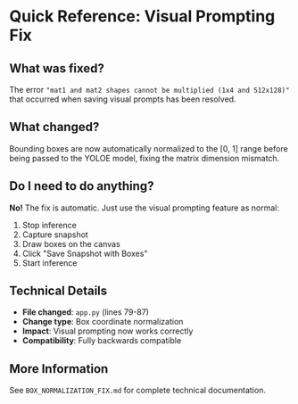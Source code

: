 # Quick Reference: Visual Prompting Fix

## What was fixed?
The error `"mat1 and mat2 shapes cannot be multiplied (1x4 and 512x128)"` that occurred when saving visual prompts has been resolved.

## What changed?
Bounding boxes are now automatically normalized to the [0, 1] range before being passed to the YOLOE model, fixing the matrix dimension mismatch.

## Do I need to do anything?
**No!** The fix is automatic. Just use the visual prompting feature as normal:
1. Stop inference
2. Capture snapshot
3. Draw boxes on the canvas
4. Click "Save Snapshot with Boxes"
5. Start inference

## Technical Details
- **File changed**: `app.py` (lines 79-87)
- **Change type**: Box coordinate normalization
- **Impact**: Visual prompting now works correctly
- **Compatibility**: Fully backwards compatible

## More Information
See `BOX_NORMALIZATION_FIX.md` for complete technical documentation.
